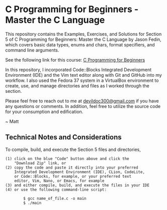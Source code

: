 # C Programming for Beginners - Master the C Language

This repository contains the Examples, Exercises, and Solutions
for Section 5 of C Programming for Beginners: Master the C Language
by Jason Fedin, which covers basic data types, enums and chars, 
format specifiers, and command line arguments.

See the following link for this course: <a href="https://www.udemy.com/course/c-programming-for-beginners-/" target="_blank" title="C Programming">C Programming for Beginners</a>

In this repository, I incorporated Code::Blocks Integrated Development
Environment (IDE) and the Vim text editor along with Git and GitHub
into my workflow. I also used the Fedora 37 system in a VirtualBox
environment to create, use, and manage directories and files as I worked
through the section.

Please feel free to reach out to me at devildoc300@gmail.com
if you have any questions or comments. In addition, feel free to
utilize the source code for your consumption and edification.

~ Matt

Technical Notes and Considerations
--------------------------------------------------------------------------

To compile, build, and execute the Section 5 files and directories,

    (1) click on the blue "Code" button above and click the 
        "Download Zip" link, or
    (2) copy the code and paste it directly into your preferred
        Integrated Development Environment (IDE), CLion, CodeLite,
        or Code::Blocks, for example, or your preferred text
        editor, Vim, Nano, or Emacs, for example
    (3) and either compile, build, and execute the files in your IDE
    (4) or use the following command-line script:

            $ gcc name_of_file.c -o main
            $ ./main


